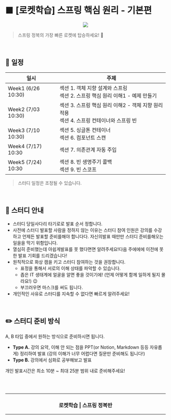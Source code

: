 <h1>
■ [로켓학습] 스프링 핵심 원리 - 기본편
</h1>

<p align="center">
    <img src="./_raw/rocket.jpg" />
</p>

> 스프링 정복의 가장 빠른 로켓에 탑승하세요! 🚀 

<br />

## 📅 일정

<table>
    <thead>
        <tr>
            <th> 일시 </th>
            <th> 주제 </th>
        </tr>
    </thead>
    <tbody>        
        <tr>
            <td> Week1 (6/26 10:30) </td>
            <td> 
                섹션 1. 객체 지향 설계와 스프링 <br />
                섹션 2. 스프링 핵심 원리 이해1 - 예제 만들기
            </td>
        </tr>
        <tr>
            <td> Week2 (7/03 10:30) </td>
            <td> 
                섹션 3. 스프링 핵심 원리 이해2 - 객체 지향 원리 적용 <br />
                섹션 4. 스프링 컨테이너와 스프링 빈 
            </td>
        </tr>
        <tr>
            <td> Week3 (7/10 10:30) </td>
            <td> 
                섹션 5. 싱글톤 컨테이너 <br />
                섹션 6. 컴포넌트 스캔
            </td>
        </tr>
        <tr>
            <td> Week4 (7/17) 10:30 </td>
            <td> 
                섹션 7. 의존관계 자동 주입 <br />
            </td>
        </tr>
        <tr>
            <td> Week5 (7/24) 10:30 </td>
            <td> 
                섹션 8. 빈 생명주기 콜백 <br /> 
                섹션 9. 빈 스코프
            </td>
        </tr>
    </tbody>
</table>

> 스터디 일정은 조정될 수 있습니다.

<br />

## 📣 스터디 안내

- 스터디 당일사다리 타기로로 발표 순서 정합니다.
- 사전에 스터디 발표할 사람을 정하지 않는 이유는 스터디 참여 인원은 강의를 수강하고 언제든 발표할 준비를해야 합니다다. 자신의발표 때만만 스터디 준비를해오는 일을을 막기 위함입니다.
- 열심히 준비했는데 아쉽게발표를 못 했다면면 알려주세요!다음 주에에에 이전에 못한 발표 기회를 드리겠습니다!
- 원칙적으로 화상 캠을 키고 스터디 참여하는 것을 권장합니다.
    - 표정을 통해서 서로의 이해 상태를 파악할 수 있습니다.
    - 좁은 IT 생태계에 얼굴을 알면 좋을 것이기에! (언제 어떻게 함께 일하게 될지 몰라요!) 😉
    - 부끄러우면 마스크를 써도 됩니다.
- 개인적인 사유로 스터디를 지속할 수 없다면 빠르게 알려주세요! 

<br />

## ✏️ 스터디 준비 방식

A, B 타입 중에서 원하는 방식으로 준비하시면 됩니다. 

- __Type A.__ 강의 요약, 이해 안 되는 점을 PPT(or Notion, Markdown 등등 자유롭게) 정리하여 발표 (강의 이해가 너무 어렵다면 질문만 준비해도 됩니다!)
- __Type B.__ 강의에서 심화로 공부해보고 발표

개인 발표시간은 최소 10분 ~ 최대 25분 범위 내로 준비해주세요!


<br />
<br />

<!-- Bottom -->
<hr />

<div align=center>
    <h3> 로켓학습 | 스프링 정복반 </h3>
</div>

<hr />
